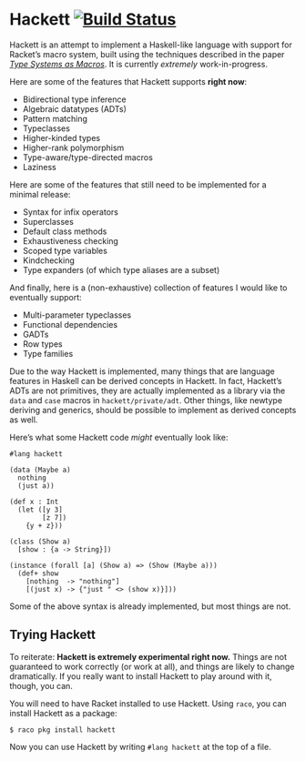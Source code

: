 # Hackett [![Build Status](https://travis-ci.org/lexi-lambda/hackett.svg?branch=master)](https://travis-ci.org/lexi-lambda/hackett)

Hackett is an attempt to implement a Haskell-like language with support for Racket’s macro system, built using the techniques described in the paper [*Type Systems as Macros*][types-as-macros]. It is currently *extremely* work-in-progress.

Here are some of the features that Hackett supports **right now**:

  - Bidirectional type inference
  - Algebraic datatypes (ADTs)
  - Pattern matching
  - Typeclasses
  - Higher-kinded types
  - Higher-rank polymorphism
  - Type-aware/type-directed macros
  - Laziness

Here are some of the features that still need to be implemented for a minimal release:

  - Syntax for infix operators
  - Superclasses
  - Default class methods
  - Exhaustiveness checking
  - Scoped type variables
  - Kindchecking
  - Type expanders (of which type aliases are a subset)

And finally, here is a (non-exhaustive) collection of features I would like to eventually support:

  - Multi-parameter typeclasses
  - Functional dependencies
  - GADTs
  - Row types
  - Type families

Due to the way Hackett is implemented, many things that are language features in Haskell can be derived concepts in Hackett. In fact, Hackett’s ADTs are not primitives, they are actually implemented as a library via the `data` and `case` macros in `hackett/private/adt`. Other things, like newtype deriving and generics, should be possible to implement as derived concepts as well.

Here’s what some Hackett code *might* eventually look like:

```
#lang hackett

(data (Maybe a)
  nothing
  (just a))

(def x : Int
  (let ([y 3]
        [z 7])
    {y + z}))

(class (Show a)
  [show : {a -> String}])

(instance (forall [a] (Show a) => (Show (Maybe a)))
  (def+ show
    [nothing  -> "nothing"]
    [(just x) -> {"just " <> (show x)}]))
```

Some of the above syntax is already implemented, but most things are not.

## Trying Hackett

To reiterate: **Hackett is extremely experimental right now.** Things are not guaranteed to work correctly (or work at all), and things are likely to change dramatically. If you really want to install Hackett to play around with it, though, you can.

You will need to have Racket installed to use Hackett. Using `raco`, you can install Hackett as a package:

```
$ raco pkg install hackett
```

Now you can use Hackett by writing `#lang hackett` at the top of a file.

[types-as-macros]: http://www.ccs.neu.edu/home/stchang/pubs/ckg-popl2017.pdf
